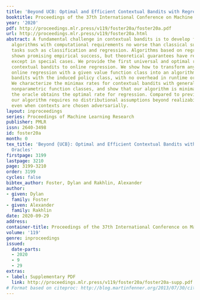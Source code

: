 ```yaml
---
title: 'Beyond UCB: Optimal and Efficient Contextual Bandits with Regression Oracles'
booktitle: Proceedings of the 37th International Conference on Machine Learning
year: '2020'
pdf: http://proceedings.mlr.press/v119/foster20a/foster20a.pdf
url: http://proceedings.mlr.press/v119/foster20a.html
abstract: A fundamental challenge in contextual bandits is to develop flexible, general-purpose
  algorithms with computational requirements no worse than classical supervised learning
  tasks such as classification and regression. Algorithms based on regression have
  shown promising empirical success, but theoretical guarantees have remained elusive
  except in special cases. We provide the first universal and optimal reduction from
  contextual bandits to online regression. We show how to transform any oracle for
  online regression with a given value function class into an algorithm for contextual
  bandits with the induced policy class, with no overhead in runtime or memory requirements.
  We characterize the minimax rates for contextual bandits with general, potentially
  nonparametric function classes, and show that our algorithm is minimax optimal whenever
  the oracle obtains the optimal rate for regression. Compared to previous results,
  our algorithm requires no distributional assumptions beyond realizability, and works
  even when contexts are chosen adversarially.
layout: inproceedings
series: Proceedings of Machine Learning Research
publisher: PMLR
issn: 2640-3498
id: foster20a
month: 0
tex_title: 'Beyond {UCB}: Optimal and Efficient Contextual Bandits with Regression
  Oracles'
firstpage: 3199
lastpage: 3210
page: 3199-3210
order: 3199
cycles: false
bibtex_author: Foster, Dylan and Rakhlin, Alexander
author:
- given: Dylan
  family: Foster
- given: Alexander
  family: Rakhlin
date: 2020-09-29
address: 
container-title: Proceedings of the 37th International Conference on Machine Learning
volume: '119'
genre: inproceedings
issued:
  date-parts:
  - 2020
  - 9
  - 29
extras:
- label: Supplementary PDF
  link: http://proceedings.mlr.press/v119/foster20a/foster20a-supp.pdf
# Format based on citeproc: http://blog.martinfenner.org/2013/07/30/citeproc-yaml-for-bibliographies/
---
```

